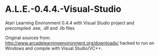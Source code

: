 A.L.E.-0.4.4.-Visual-Studio
===========================

Atari Learning Environment 0.4.4 with Visual Studio project and precompiled .exe, .dll and .lib files

Original sources from: http://www.arcadelearningenvironment.org/downloads/ hacked to run on Windows and compile with Visual Studio/VC++.

